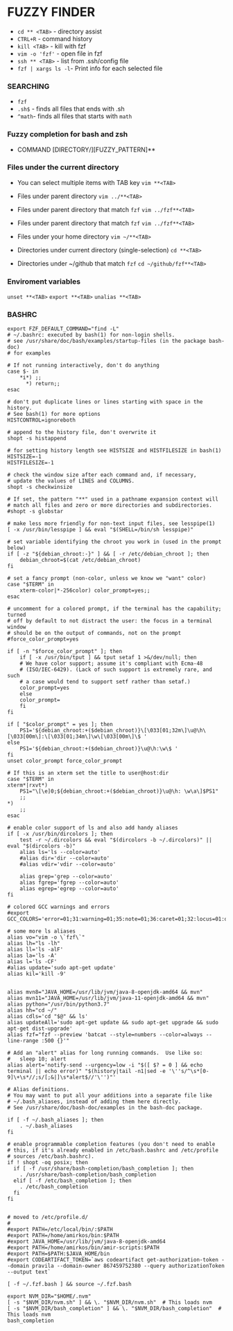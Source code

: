 # FUZZY FINDER 
- `cd ** <TAB>` - directory assist
- `CTRL+R` - command history
- `kill <TAB>` - kill with fzf
- `vim -o 'fzf'` - open file in fzf
- `ssh ** <TAB>` - list from .ssh/config file
- `fzf | xargs ls -l`- Print info for each selected file

### SEARCHING
- `fzf`
- `.sh$` - finds all  files that ends with .sh
- `^math`- finds all files that starts with `math`

### Fuzzy completion for bash and zsh  
- COMMAND [DIRECTORY/][FUZZY_PATTERN]**<TAB>

### Files under the current directory
- You can select multiple items with TAB key
`vim **<TAB>`

- Files under parent directory
`vim ../**<TAB>`

- Files under parent directory that match `fzf`
`vim ../fzf**<TAB>`

- Files under parent directory that match `fzf`
`vim ../fzf**<TAB>`

- Files under your home directory
`vim ~/**<TAB>`

- Directories under current directory (single-selection)
`cd **<TAB>`

- Directories under ~/github that match `fzf`
`cd ~/github/fzf**<TAB>`

### Enviroment variables
`unset **<TAB>`
`export **<TAB>`
`unalias **<TAB>`

### BASHRC

```
export FZF_DEFAULT_COMMAND="find -L"
# ~/.bashrc: executed by bash(1) for non-login shells.
# see /usr/share/doc/bash/examples/startup-files (in the package bash-doc)
# for examples

# If not running interactively, don't do anything
case $- in
    *i*) ;;
      *) return;;
esac

# don't put duplicate lines or lines starting with space in the history.
# See bash(1) for more options
HISTCONTROL=ignoreboth

# append to the history file, don't overwrite it
shopt -s histappend

# for setting history length see HISTSIZE and HISTFILESIZE in bash(1)
HISTSIZE=-1
HISTFILESIZE=-1

# check the window size after each command and, if necessary,
# update the values of LINES and COLUMNS.
shopt -s checkwinsize

# If set, the pattern "**" used in a pathname expansion context will
# match all files and zero or more directories and subdirectories.
#shopt -s globstar

# make less more friendly for non-text input files, see lesspipe(1)
[ -x /usr/bin/lesspipe ] && eval "$(SHELL=/bin/sh lesspipe)"

# set variable identifying the chroot you work in (used in the prompt below)
if [ -z "${debian_chroot:-}" ] && [ -r /etc/debian_chroot ]; then
    debian_chroot=$(cat /etc/debian_chroot)
fi

# set a fancy prompt (non-color, unless we know we "want" color)
case "$TERM" in
    xterm-color|*-256color) color_prompt=yes;;
esac

# uncomment for a colored prompt, if the terminal has the capability; turned
# off by default to not distract the user: the focus in a terminal window
# should be on the output of commands, not on the prompt
#force_color_prompt=yes

if [ -n "$force_color_prompt" ]; then
    if [ -x /usr/bin/tput ] && tput setaf 1 >&/dev/null; then
	# We have color support; assume it's compliant with Ecma-48
	# (ISO/IEC-6429). (Lack of such support is extremely rare, and such
	# a case would tend to support setf rather than setaf.)
	color_prompt=yes
    else
	color_prompt=
    fi
fi

if [ "$color_prompt" = yes ]; then
    PS1='${debian_chroot:+($debian_chroot)}\[\033[01;32m\]\u@\h\[\033[00m\]:\[\033[01;34m\]\w\[\033[00m\]\$ '
else
    PS1='${debian_chroot:+($debian_chroot)}\u@\h:\w\$ '
fi
unset color_prompt force_color_prompt

# If this is an xterm set the title to user@host:dir
case "$TERM" in
xterm*|rxvt*)
    PS1="\[\e]0;${debian_chroot:+($debian_chroot)}\u@\h: \w\a\]$PS1"
    ;;
*)
    ;;
esac

# enable color support of ls and also add handy aliases
if [ -x /usr/bin/dircolors ]; then
    test -r ~/.dircolors && eval "$(dircolors -b ~/.dircolors)" || eval "$(dircolors -b)"
    alias ls='ls --color=auto'
    #alias dir='dir --color=auto'
    #alias vdir='vdir --color=auto'

    alias grep='grep --color=auto'
    alias fgrep='fgrep --color=auto'
    alias egrep='egrep --color=auto'
fi

# colored GCC warnings and errors
#export GCC_COLORS='error=01;31:warning=01;35:note=01;36:caret=01;32:locus=01:quote=01'

# some more ls aliases
alias vo="vim -o \`fzf\`"
alias lh="ls -lh"
alias ll='ls -alF'
alias la='ls -A'
alias l='ls -CF'
#alias update='sudo apt-get update'
alias kil='kill -9'


alias mvn8="JAVA_HOME=/usr/lib/jvm/java-8-openjdk-amd64 && mvn"
alias mvn11="JAVA_HOME=/usr/lib/jvm/java-11-openjdk-amd64 && mvn"
alias python="/usr/bin/python3.7"
alias hh="cd ~/" 
alias cdls='cd "$@" && ls'
alias updateAll='sudo apt-get update && sudo apt-get upgrade && sudo apt-get dist-upgrade'
alias fzf="fzf --preview 'batcat --style=numbers --color=always --line-range :500 {}'"

# Add an "alert" alias for long running commands.  Use like so:
#   sleep 10; alert
alias alert='notify-send --urgency=low -i "$([ $? = 0 ] && echo terminal || echo error)" "$(history|tail -n1|sed -e '\''s/^\s*[0-9]\+\s*//;s/[;&|]\s*alert$//'\'')"'

# Alias definitions.
# You may want to put all your additions into a separate file like
# ~/.bash_aliases, instead of adding them here directly.
# See /usr/share/doc/bash-doc/examples in the bash-doc package.

if [ -f ~/.bash_aliases ]; then
    . ~/.bash_aliases
fi

# enable programmable completion features (you don't need to enable
# this, if it's already enabled in /etc/bash.bashrc and /etc/profile
# sources /etc/bash.bashrc).
if ! shopt -oq posix; then
  if [ -f /usr/share/bash-completion/bash_completion ]; then
    . /usr/share/bash-completion/bash_completion
  elif [ -f /etc/bash_completion ]; then
    . /etc/bash_completion
  fi
fi


# moved to /etc/profile.d/
#
#export PATH=/etc/local/bin/:$PATH
#export PATH=/home/amirkos/bin:$PATH
#export JAVA_HOME=/usr/lib/jvm/java-8-openjdk-amd64
#export PATH=/home/amirkos/bin/amir-scripts:$PATH
#export PATH=$PATH:$JAVA_HOME/bin
#export CODEARTIFACT_TOKEN=`aws codeartifact get-authorization-token --domain pravila --domain-owner 867459752380 --query authorizationToken --output text`

[ -f ~/.fzf.bash ] && source ~/.fzf.bash

export NVM_DIR="$HOME/.nvm"
[ -s "$NVM_DIR/nvm.sh" ] && \. "$NVM_DIR/nvm.sh"  # This loads nvm
[ -s "$NVM_DIR/bash_completion" ] && \. "$NVM_DIR/bash_completion"  # This loads nvm
bash_completion

```
